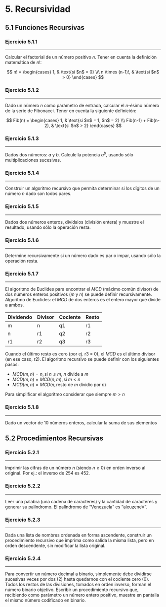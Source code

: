 # 5. Recursividad


## 5.1 Funciones Recursivas

### Ejercicio 5.1.1
---

Calcular el factorial de un número positivo $n$. Tener en cuenta la definición matemática de $n!$:

$$ n! =
\begin{cases}
1,    & \text{si $n$ = 0} \\\
n \times (n-1)!, & \text{si $n$ > 0}
\end{cases}
$$

### Ejercicio 5.1.2
---

Dado un número $n$ como parámetro de entrada, calcular el $n$-ésimo número de la serie de Fibonacci. Tener en cuenta la siguiente definición:

$$ Fib(n) =
\begin{cases}
1,    & \text{si $n$ = 1, $n$ = 2} \\\
Fib(n-1) + Fib(n-2), & \text{si $n$ > 2}
\end{cases}
$$

### Ejercicio 5.1.3
---

Dados dos números: $a$ y $b$. Calcule la potencia $a^b$, usando sólo multiplicaciones sucesivas.

### Ejercicio 5.1.4
---

Construir un algoritmo recursivo que permita determinar si los dígitos de un número $n$ dado son todos pares.

### Ejercicio 5.1.5
---

Dados dos números enteros, divídalos (división entera) y muestre el resultado, usando sólo la operación resta.

### Ejercicio 5.1.6
---

Determine recursivamente si un número dado es par o impar, usando sólo la operación resta. 

### Ejercicio 5.1.7
---

El algoritmo de Euclides para encontrar el $MCD$ (máximo común divisor) de dos números enteros positivos ($m$ y $n$) se puede definir recursivamente.
Algoritmo de Euclides: el $MCD$ de dos enteros es el entero mayor que divide a ambos.


Dividendo | Divisor	| Cociente | Resto |
----------|---------|----------|-------|
m | n | q1 | r1 |
n | r1 | q2 | r2 |
r1 | r2 | q3 | r3 |

Cuando el último resto es cero (por ej. r3 = 0), el $MCD$ es el último divisor (en ese caso, r2).
El algoritmo recursivo se puede definir con los siguientes pasos:

- $MCD (m,n) = n, \text{si $n \le m$, $n$ divide a $m$}$
- $MCD (m,n) = MCD (n,m), \text{si $m < n$}$
- $MCD (m,n) = MCD (n, \text{resto de $m$ dividio por $n$})$

Para simplificar el algoritmo considerar que siempre $m > n$

### Ejercicio 5.1.8
---

Dado un vector de 10 números enteros, calcular la suma de sus elementos


## 5.2 Procedimientos Recursivas

### Ejercicio 5.2.1
---

Imprimir las cifras de un número $n$ (siendo $n \ge 0$) en orden inverso al original. Por ej.: el inverso de 254 es 452. 

### Ejercicio 5.2.2
---

Leer una palabra (una cadena de caracteres) y la cantidad de caracteres y generar su palíndromo. El palíndromo de “Venezuela” es “aleuzeneV”.

### Ejercicio 5.2.3
---

Dada una lista de nombres ordenada en forma ascendente, construir un procedimiento recursivo que imprima como salida la misma lista, pero en orden descendente, sin modificar la lista original.

### Ejercicio 5.2.4
---

Para convertir un número decimal a binario, simplemente debe dividirse sucesivas veces por dos (2) hasta quedarnos con el cociente cero (0). Todos los restos de las divisiones, tomados en orden inverso, forman el número binario objetivo. Escribir un procedimiento recursivo que, recibiendo como parámetro un número entero positivo, muestre en pantalla el mismo número codificado en binario.
